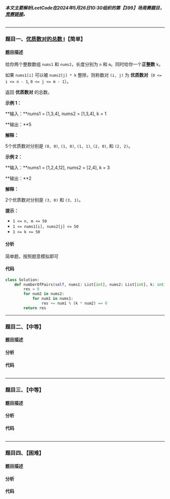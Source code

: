 ###### **本文主要解析LeetCode在2024年5月26日10:30组织的第【399】场周赛题目，**[**竞赛链接**](https://leetcode.cn/contest/weekly-contest-399)**。**

---

### 题目一、[优质数对的总数 I](https://leetcode.cn/contest/weekly-contest-399/problems/find-the-number-of-good-pairs-i/)【简单】

#### 题目描述

给你两个整数数组 `nums1` 和 `nums2`，长度分别为 `n` 和 `m`。同时给你一个**正整数** `k`。

如果 `nums1[i]` 可以被 `nums2[j] * k` 整除，则称数对 `(i, j)` 为 **优质数对**（`0 <= i <= n - 1`, `0 <= j <= m - 1`）。

返回 **优质数对** 的总数。

 

**示例 1：**

**输入：**nums1 = [1,3,4], nums2 = [1,3,4], k = 1

**输出：**5

**解释：**

5个优质数对分别是 `(0, 0)`, `(1, 0)`, `(1, 1)`, `(2, 0)`, 和 `(2, 2)`。

**示例 2：**

**输入：**nums1 = [1,2,4,12], nums2 = [2,4], k = 3

**输出：**2

**解释：**

2个优质数对分别是 `(3, 0)` 和 `(3, 1)`。

 

**提示：**

- `1 <= n, m <= 50`
- `1 <= nums1[i], nums2[j] <= 50`
- `1 <= k <= 50`

#### 分析

简单题，按照题意模拟即可

#### 代码

```python
class Solution:
    def numberOfPairs(self, nums1: List[int], nums2: List[int], k: int) -> int:
        res = 0
        for num2 in nums2:
            for num1 in nums1:
                res += num1 % (k * num2) == 0
        return res
```



------

### 题目二、【中等】

#### 题目描述





#### 分析





#### 代码

```Python

```

------

### 题目三、【中等】

#### 题目描述



#### 分析



#### 代码

```python

```

------

### 题目四、【困难】

#### 题目描述



#### 分析



#### 代码

```python

```

